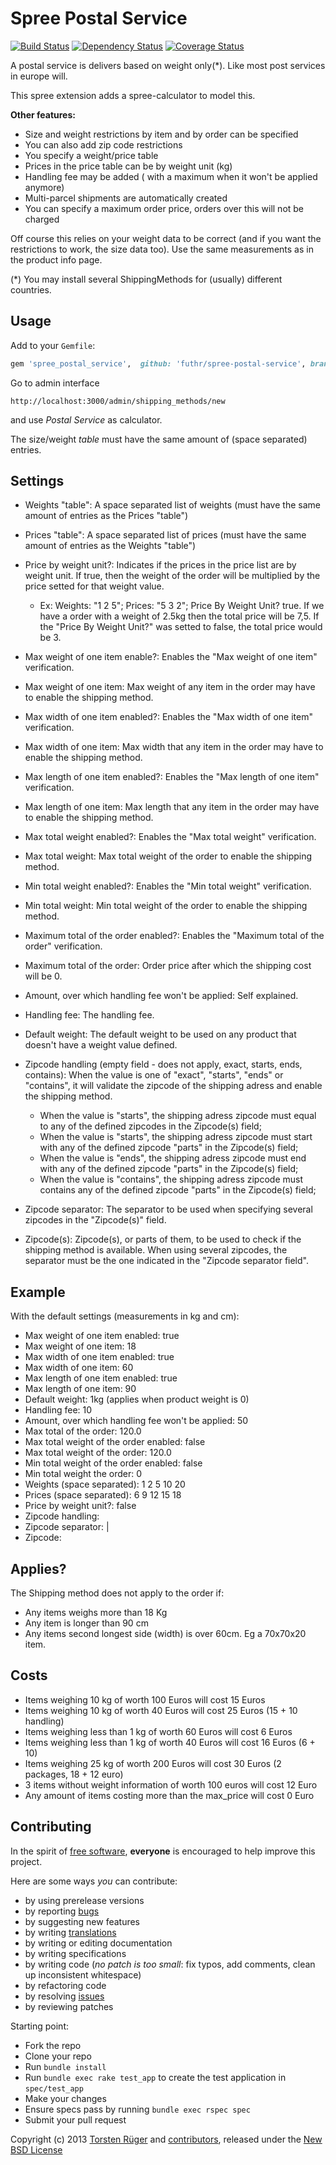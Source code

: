 # Spree Postal Service

[![Build Status](https://travis-ci.org/futhr/spree-postal-service.png?branch=2-0-stable)](https://travis-ci.org/futhr/spree-postal-service)
[![Dependency Status](https://gemnasium.com/futhr/spree-postal-service.png)](https://gemnasium.com/futhr/spree-postal-service)
[![Coverage Status](https://coveralls.io/repos/futhr/spree-postal-service/badge.png?branch=2-0-stable)](https://coveralls.io/r/futhr/spree-postal-service)

A postal service is delivers based on weight only(*). Like most post services in europe will.

This spree extension adds a spree-calculator to model this.

**Other features:**

- Size and weight restrictions by item and by order can be specified
- You can also add zip code restrictions
- You specify a weight/price table
- Prices in the price table can be by weight unit (kg)
- Handling fee may be added ( with a maximum when it won't be applied anymore)
- Multi-parcel shipments are automatically created
- You can specify a maximum order price, orders over this will not be charged

Off course this relies on your weight data to be correct (and if you want the restrictions to work, the size data too).
Use the same measurements as in the product info page.

(*) You may install several ShippingMethods for (usually) different countries.

## Usage

Add to your `Gemfile`:
```ruby
gem 'spree_postal_service',  github: 'futhr/spree-postal-service', branch: '2-0-stable'
```

Go to admin interface

`http://localhost:3000/admin/shipping_methods/new`

and use _Postal Service_ as calculator.

The size/weight _table_ must have the same amount of (space separated) entries.

## Settings

- Weights "table": A space separated list of weights (must have the same amount of entries as the Prices "table")
- Prices "table": A space separated list of prices (must have the same amount of entries as the Weights "table")
- Price by weight unit?: Indicates if the prices in the price list are by weight unit. If true, then the weight of the order will be multiplied by the price setted for that weight value.

  - Ex: Weights: "1 2 5"; Prices: "5 3 2"; Price By Weight Unit? true. If we have a order with a weight of 2.5kg then the total price will be 7,5. If the "Price By Weight Unit?" was setted to false, the total price would be 3.

- Max weight of one item enable?: Enables the "Max weight of one item" verification.
- Max weight of one item: Max weight of any item in the order may have to enable the shipping method.
- Max width of one item enabled?: Enables the "Max width of one item" verification.
- Max width of one item: Max width that any item in the order may have to enable the shipping method.
- Max length of one item enabled?: Enables the "Max length of one item" verification.
- Max length of one item: Max length that any item in the order may have to enable the shipping method.
- Max total weight enabled?: Enables the "Max total weight" verification.
- Max total weight: Max total weight of the order to enable the shipping method.
- Min total weight enabled?: Enables the "Min total weight" verification.
- Min total weight: Min total weight of the order to enable the shipping method.
- Maximum total of the order enabled?: Enables the "Maximum total of the order" verification.
- Maximum total of the order: Order price after which the shipping cost will be 0.
- Amount, over which handling fee won't be applied: Self explained.
- Handling fee: The handling fee.
- Default weight: The default weight to be used on any product that doesn't have a weight value defined.
- Zipcode handling (empty field - does not apply, exact, starts, ends, contains): When the value is one of "exact", "starts", "ends" or "contains", it will validate the zipcode of the shipping adress and enable the shipping method.

  - When the value is "starts", the shipping adress zipcode must equal to any of the defined zipcodes in the Zipcode(s) field;
  - When the value is "starts", the shipping adress zipcode must start with any of the defined zipcode "parts" in the Zipcode(s) field;
  - When the value is "ends", the shipping adress zipcode must end with any of the defined zipcode "parts" in the Zipcode(s) field;
  - When the value is "contains", the shipping adress zipcode must contains any of the defined zipcode "parts" in the Zipcode(s) field;

- Zipcode separator: The separator to be used when specifying several zipcodes in the "Zipcode(s)" field.
- Zipcode(s): Zipcode(s), or parts of them, to be used to check if the shipping method is available. When using several zipcodes, the separator must be the one indicated in the "Zipcode separator field".

## Example

With the default settings (measurements in kg and cm):

- Max weight of one item enabled: true
- Max weight of one item: 18
- Max width of one item enabled: true
- Max width of one item: 60
- Max length of one item enabled: true
- Max length of one item: 90
- Default weight: 1kg (applies when product weight is 0)
- Handling fee: 10
- Amount, over which handling fee won't be applied: 50
- Max total of the order: 120.0
- Max total weight of the order enabled: false
- Max total weight of the order: 120.0
- Min total weight of the order enabled: false
- Min total weight the order: 0
- Weights (space separated): 1 2 5 10 20
- Prices (space separated):  6 9 12 15 18
- Price by weight unit?: false
- Zipcode handling:
- Zipcode separator: |
- Zipcode:

## Applies?

The Shipping method does not apply to the order if:

- Any items weighs more than 18 Kg
- Any item is longer than 90 cm
- Any items second longest side (width) is over 60cm. Eg a 70x70x20 item.

## Costs

- Items weighing 10 kg of worth 100 Euros will cost 15 Euros
- Items weighing 10 kg of worth 40 Euros will cost 25 Euros (15 + 10 handling)
- Items weighing less than 1 kg of worth 60 Euros will cost 6 Euros
- Items weighing less than 1 kg of worth 40 Euros will cost 16 Euros (6 + 10)
- Items weighing 25 kg of worth 200 Euros will cost 30 Euros (2 packages, 18 + 12 euro)
- 3 items without weight information of worth 100 euros will cost 12 Euro
- Any amount of items costing more than the max_price will cost 0 Euro

## Contributing

In the spirit of [free software][1], **everyone** is encouraged to help improve this project.

Here are some ways *you* can contribute:

* by using prerelease versions
* by reporting [bugs][2]
* by suggesting new features
* by writing [translations][4]
* by writing or editing documentation
* by writing specifications
* by writing code (*no patch is too small*: fix typos, add comments, clean up inconsistent whitespace)
* by refactoring code
* by resolving [issues][2]
* by reviewing patches

Starting point:

* Fork the repo
* Clone your repo
* Run `bundle install`
* Run `bundle exec rake test_app` to create the test application in `spec/test_app`
* Make your changes
* Ensure specs pass by running `bundle exec rspec spec`
* Submit your pull request

Copyright (c) 2013 [Torsten Rüger][5] and [contributors][6], released under the [New BSD License][3]

[1]: http://www.fsf.org/licensing/essays/free-sw.html
[2]: https://github.com/futhr/spree-postal-service/issues
[3]: https://github.com/futhr/spree-postal-service/blob/2-0-stable/LICENSE.md
[4]: http://www.localeapp.com/projects/4917
[5]: https://github.com/dancinglightning
[6]: https://github.com/futhr/spree-postal-service/contributors

